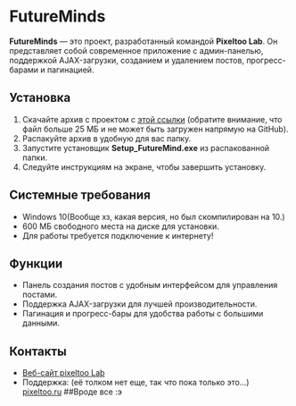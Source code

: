 # FutureMinds

**FutureMinds** — это проект, разработанный командой **Pixeltoo Lab**. Он представляет собой современное приложение с админ-панелью, поддержкой AJAX-загрузки, созданием и удалением постов, прогресс-барами и пагинацией.

## Установка

1. Скачайте архив с проектом с [этой ссылки](https://example.com/your-zip-file.zip) (обратите внимание, что файл больше 25 МБ и не может быть загружен напрямую на GitHub).
2. Распакуйте архив в удобную для вас папку.
3. Запустите установщик **Setup_FutureMind.exe** из распакованной папки.
4. Следуйте инструкциям на экране, чтобы завершить установку.

## Системные требования

- Windows 10(Вообще хз, какая версия, но был скомпилирован на 10.)
- 600 МБ свободного места на диске для установки.
- Для работы требуется подключение к интернету!

## Функции

- Панель создания постов с удобным интерфейсом для управления постами.
- Поддержка AJAX-загрузки для лучшей производительности.
- Пагинация и прогресс-бары для удобства работы с большими данными.

## Контакты

- [Веб-сайт pixeltoo Lab](https://pixeltoo.ru)
- Поддержка: (её толком нет еще, так что пока только это...) [pixeltoo.ru](https://futureminds.pixeltoo.ru/help/support.php)
##Вроде все :э
